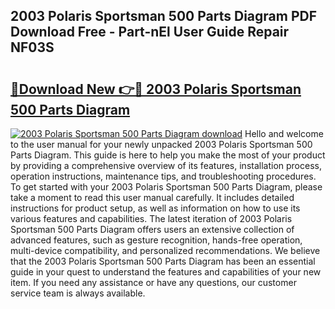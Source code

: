 ## 2003 Polaris Sportsman 500 Parts Diagram PDF Download Free - Part-nEl User Guide Repair NF03S

# <h2><a href="http://dfj8af0.blite.top/?on=2003+Polaris+Sportsman+500+Parts+Diagram">🔗Download New 👉🔴 2003 Polaris Sportsman 500 Parts Diagram</a></h2>

[![2003 Polaris Sportsman 500 Parts Diagram download](https://i.imgur.com/lujVjoI.png)](http://dfj8af0.blite.top/?on=2003+Polaris+Sportsman+500+Parts+Diagram)
Hello and welcome to the user manual for your newly unpacked 2003 Polaris Sportsman 500 Parts Diagram. This guide is here to help you make the most of your product by providing a comprehensive overview of its features, installation process, operation instructions, maintenance tips, and troubleshooting procedures. To get started with your 2003 Polaris Sportsman 500 Parts Diagram, please take a moment to read this user manual carefully. It includes detailed instructions for product setup, as well as information on how to use its various features and capabilities. The latest iteration of 2003 Polaris Sportsman 500 Parts Diagram offers users an extensive collection of advanced features, such as gesture recognition, hands-free operation, multi-device compatibility, and personalized recommendations. We believe that the 2003 Polaris Sportsman 500 Parts Diagram has been an essential guide in your quest to understand the features and capabilities of your new item. If you need any assistance or have any questions, our customer service team is always available.
